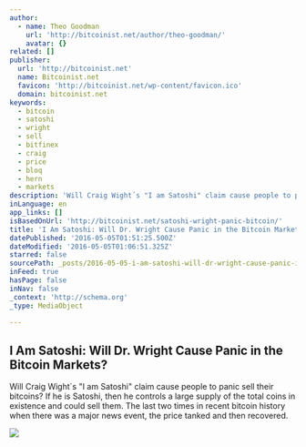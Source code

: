 ```yaml
---
author:
  - name: Theo Goodman
    url: 'http://bitcoinist.net/author/theo-goodman/'
    avatar: {}
related: []
publisher:
  url: 'http://bitcoinist.net'
  name: Bitcoinist.net
  favicon: 'http://bitcoinist.net/wp-content/favicon.ico'
  domain: bitcoinist.net
keywords:
  - bitcoin
  - satoshi
  - wright
  - sell
  - bitfinex
  - craig
  - price
  - bloq
  - hern
  - markets
description: 'Will Craig Wight´s "I am Satoshi" claim cause people to panic sell their bitcoins? If he is Satoshi, then he controls a large supply of the total coins in existence and could sell them. The last two times in recent bitcoin history when there was a major news event, the price tanked and then recovered.'
inLanguage: en
app_links: []
isBasedOnUrl: 'http://bitcoinist.net/satoshi-wright-panic-bitcoin/'
title: 'I Am Satoshi: Will Dr. Wright Cause Panic in the Bitcoin Markets?'
datePublished: '2016-05-05T01:51:25.500Z'
dateModified: '2016-05-05T01:06:51.325Z'
starred: false
sourcePath: _posts/2016-05-05-i-am-satoshi-will-dr-wright-cause-panic-in-the-bitcoin-mar.md
inFeed: true
hasPage: false
inNav: false
_context: 'http://schema.org'
_type: MediaObject

---
```

<article style=""><h1>I Am Satoshi: Will Dr. Wright Cause Panic in the Bitcoin Markets?</h1><p>Will Craig Wight´s "I am Satoshi" claim cause people to panic sell their bitcoins? If he is Satoshi, then he controls a large supply of the total coins in existence and could sell them. The last two times in recent bitcoin history when there was a major news event, the price tanked and then recovered.</p><img src="http://bitcoinist.net/wp-content/uploads/2016/05/bitcoincash.png" /></article>